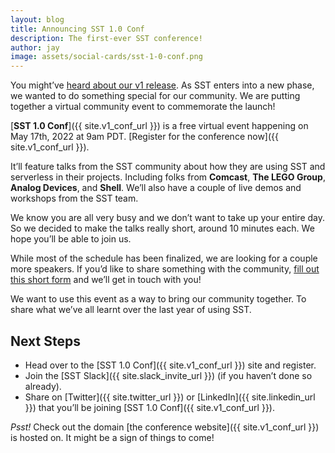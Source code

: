 ```yaml
---
layout: blog
title: Announcing SST 1.0 Conf
description: The first-ever SST conference!
author: jay
image: assets/social-cards/sst-1-0-conf.png
---
```


You might’ve [heard about our v1 release](https://github.com/serverless-stack/sst/releases/tag/v1.0.0-beta.26). As SST enters into a new phase, we wanted to do something special for our community. We are putting together a virtual community event to commemorate the launch!

[**SST 1.0 Conf**]({{ site.v1_conf_url }}) is a free virtual event happening on May 17th, 2022 at 9am PDT. [Register for the conference now]({{ site.v1_conf_url }}).

It’ll feature talks from the SST community about how they are using SST and serverless in their projects. Including folks from **Comcast**, **The LEGO Group**, **Analog Devices**, and **Shell**. We’ll also have a couple of live demos and workshops from the SST team.

We know you are all very busy and we don’t want to take up your entire day. So we decided to make the talks really short, around 10 minutes each. We hope you’ll be able to join us.

While most of the schedule has been finalized, we are looking for a couple more speakers. If you’d like to share something with the community, [fill out this short form](https://forms.gle/KTdbCLUy5oNwos2m7) and we’ll get in touch with you!

We want to use this event as a way to bring our community together. To share what we’ve all learnt over the last year of using SST.

## Next Steps

- Head over to the [SST 1.0 Conf]({{ site.v1_conf_url }}) site and register.
- Join the [SST Slack]({{ site.slack_invite_url }}) (if you haven’t done so already).
- Share on [Twitter]({{ site.twitter_url }}) or [LinkedIn]({{ site.linkedin_url }}) that you’ll be joining [SST 1.0 Conf]({{ site.v1_conf_url }}).

_Psst!_ Check out the domain [the conference website]({{ site.v1_conf_url }}) is hosted on. It might be a sign of things to come!
